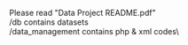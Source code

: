 Please read "Data Project README.pdf"\
/db contains datasets\
/data_management contains php & xml codes\
